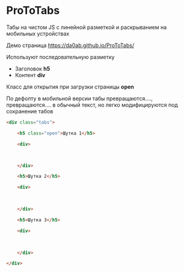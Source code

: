 # ProToTabs
Табы на чистом JS с линейной разметкой и раскрыванием на мобильных устройствах

Демо страница https://da0ab.github.io/ProToTabs/


Используют последовательную разметку 
- Заголовок **h5**
- Контент **div**

Класс для открытия при загрузки страницы **open**

По дефолту в мобильной версии табы превращаются...., превращаются.... в обычный текст, но легко модифицируются под сохранение табов 


```HTML
<div class="tabs">

    <h5 class="open">Шутка 1</h5>

    <div>



    </div>

    <h5>Шутка 2</h5>

    <div>

 

    </div>

    <h5>Шутка 3</h5>

    <div>

 

    </div>

</div>


```
